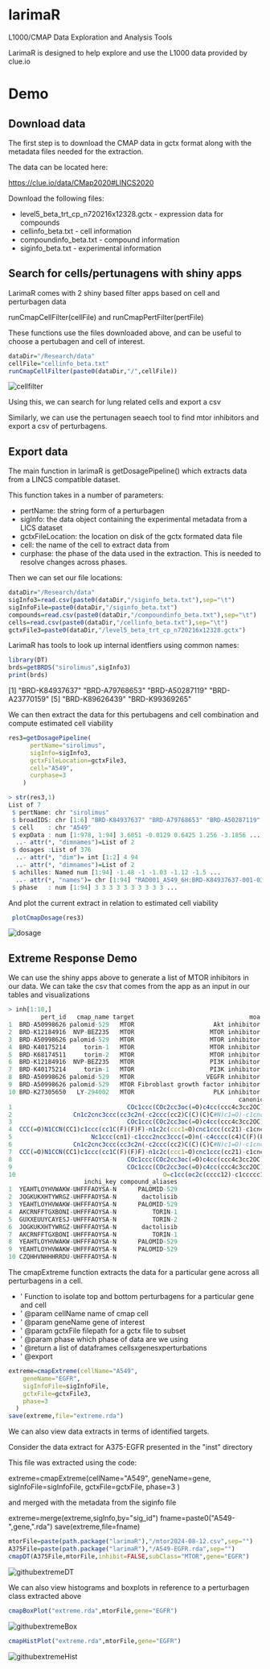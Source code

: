 # larimaR
L1000/CMAP Data Exploration and Analysis Tools

LarimaR is designed to help explore and use the L1000 data provided by clue.io

# Demo

## Download data

The first step is to download the CMAP data in gctx format along with the metadata files needed for the extraction.

The data can be located here:

https://clue.io/data/CMap2020#LINCS2020

Download the following files:

* level5_beta_trt_cp_n720216x12328.gctx - expression data for compounds
* cellinfo_beta.txt - cell information
* compoundinfo_beta.txt - compound information
* siginfo_beta.txt - experimental information


## Search for cells/pertunagens with shiny apps

LarimaR comes with 2 shiny based filter apps based on cell and perturbagen data

runCmapCellFilter(cellFile) and runCmapPertFilter(pertFile)

These functions use the files downloaded above, and can be useful to choose a pertubagen and cell of interest.

```R
dataDir="/Research/data"
cellFile="cellinfo_beta.txt"
runCmapCellFilter(paste0(dataDir,"/",cellFile))
```



![cellfilter](inst/cellFilter.png)

Using this, we can search for lung related cells and export a csv

Similarly, we can use the pertunagen seaech tool to find mtor inhibitors and export a csv of perturbagens.


## Export data

The main function in larimaR is getDosagePipeline() which extracts data from a LINCS compatible dataset.

This function takes in a number of parameters:

* pertName: the string form of a perturbagen
* sigInfo: the data object containing the experimental metadata from a LICS dataset
* gctxFileLocation: the location on disk of the gctx formated data file
* cell: the name of the cell to extract data from
* curphase: the phase of the data used in the extraction. This is needed to resolve changes across phases.

Then we can set our file locations:

```R
dataDir="/Research/data"
sigInfo3=read.csv(paste0(dataDir,"/siginfo_beta.txt"),sep="\t")
sigInfoFile=paste0(dataDir,"/siginfo_beta.txt")
compounds=read.csv(paste0(dataDir,"/compoundinfo_beta.txt"),sep="\t")
cells=read.csv(paste0(dataDir,"/cellinfo_beta.txt"),sep="\t")
gctxFile3=paste0(dataDir,"/level5_beta_trt_cp_n720216x12328.gctx")
```

LarimaR has tools to look up internal identfiers using common names:

```R
library(DT)
brds=getBRDS("sirolimus",sigInfo3)
print(brds)
```

 [1] "BRD-K84937637" "BRD-A79768653" "BRD-A50287119" "BRD-A23770159"
 [5] "BRD-K89626439" "BRD-K99369265"

We can then extract the data for this pertubagens and cell combination and compute estimated cell viability

```R
res3=getDosagePipeline(
      pertName="sirolimus",
      sigInfo=sigInfo3,
      gctxFileLocation=gctxFile3,
      cell="A549",
      curphase=3
    )
```

```R
> str(res3,1)
List of 7
 $ pertName: chr "sirolimus"
 $ broadIDS: chr [1:6] "BRD-K84937637" "BRD-A79768653" "BRD-A50287119" "BRD-A23770159" ...
 $ cell    : chr "A549"
 $ expData : num [1:978, 1:94] 3.6051 -0.0129 0.6425 1.256 -3.1856 ...
  ..- attr(*, "dimnames")=List of 2
 $ dosages :List of 376
  ..- attr(*, "dim")= int [1:2] 4 94
  ..- attr(*, "dimnames")=List of 2
 $ achilles: Named num [1:94] -1.48 -1 -1.03 -1.12 -1.5 ...
  ..- attr(*, "names")= chr [1:94] "RAD001_A549_6H:BRD-K84937637-001-03-2:10" "RAD001_A549_6H:BRD-K84937637-001-03-2:0.0046" "RAD001_A549_6H:BRD-K84937637-001-03-2:0.0015" "RAD001_A549_6H:BRD-K84937637-001-03-2:3.3333" ...
 $ phase   : num [1:94] 3 3 3 3 3 3 3 3 3 3 ...

```

And plot the current extract in relation to estimated cell viability

```R
 plotCmapDosage(res3)
```

![dosage](/inst/figs/dosageplot.png)


## Extreme Response Demo

We can use the shiny apps above to generate a list of MTOR inhibitors in our data. We can take the csv that comes from the app as an input in our tables and
visualizations

```R
> inh[1:10,]
         pert_id   cmap_name target                                moa
1  BRD-A50998626 palomid-529   MTOR                      Akt inhibitor
2  BRD-K12184916  NVP-BEZ235   MTOR                     MTOR inhibitor
3  BRD-A50998626 palomid-529   MTOR                     MTOR inhibitor
4  BRD-K40175214     torin-1   MTOR                     MTOR inhibitor
5  BRD-K68174511     torin-2   MTOR                     MTOR inhibitor
6  BRD-K12184916  NVP-BEZ235   MTOR                     PI3K inhibitor
7  BRD-K40175214     torin-1   MTOR                     PI3K inhibitor
8  BRD-A50998626 palomid-529   MTOR                    VEGFR inhibitor
9  BRD-A50998626 palomid-529   MTOR Fibroblast growth factor inhibitor
10 BRD-K27305650   LY-294002   MTOR                      PLK inhibitor
                                                                canonical_smiles
1                                COc1ccc(COc2cc3oc(=O)c4cc(ccc4c3cc2OC)C(C)O)cc1
2                 Cn1c2cnc3ccc(cc3c2n(-c2ccc(cc2)C(C)(C)C#N)c1=O)-c1cnc2ccccc2c1
3                                COc1ccc(COc2cc3oc(=O)c4cc(ccc4c3cc2OC)C(C)O)cc1
4  CCC(=O)N1CCN(CC1)c1ccc(cc1C(F)(F)F)-n1c2c(ccc1=O)cnc1ccc(cc21)-c1cnc2ccccc2c1
5                      Nc1ccc(cn1)-c1ccc2ncc3ccc(=O)n(-c4cccc(c4)C(F)(F)F)c3c2c1
6                 Cn1c2cnc3ccc(cc3c2n(-c2ccc(cc2)C(C)(C)C#N)c1=O)-c1cnc2ccccc2c1
7  CCC(=O)N1CCN(CC1)c1ccc(cc1C(F)(F)F)-n1c2c(ccc1=O)cnc1ccc(cc21)-c1cnc2ccccc2c1
8                                COc1ccc(COc2cc3oc(=O)c4cc(ccc4c3cc2OC)C(C)O)cc1
9                                COc1ccc(COc2cc3oc(=O)c4cc(ccc4c3cc2OC)C(C)O)cc1
10                                         O=c1cc(oc2c(cccc12)-c1ccccc1)N1CCOCC1
                     inchi_key compound_aliases
1  YEAHTLOYHVWAKW-UHFFFAOYSA-N      PALOMID-529
2  JOGKUKXHTYWRGZ-UHFFFAOYSA-N       dactolisib
3  YEAHTLOYHVWAKW-UHFFFAOYSA-N      PALOMID-529
4  AKCRNFFTGXBONI-UHFFFAOYSA-N          TORIN-1
5  GUXXEUUYCAYESJ-UHFFFAOYSA-N          TORIN-2
6  JOGKUKXHTYWRGZ-UHFFFAOYSA-N       dactolisib
7  AKCRNFFTGXBONI-UHFFFAOYSA-N          TORIN-1
8  YEAHTLOYHVWAKW-UHFFFAOYSA-N      PALOMID-529
9  YEAHTLOYHVWAKW-UHFFFAOYSA-N      PALOMID-529
10 CZQHHVNHHHRRDU-UHFFFAOYSA-N
```


The cmapExtreme function extracts the data for a particular gene across all perturbagens in a cell.

* ' Function to isolate top and bottom perturbagens for a particular gene and cell
* ' @param cellName name of cmap cell
* ' @param geneName gene of interest
* ' @param gctxFile filepath for a gctx file to subset
* ' @param phase which phase of data are we using
* ' @return a list of dataframes cellsxgenesxperturbations
* ' @export

```R
extreme=cmapExtreme(cellName="A549",
    geneName="EGFR",
    sigInfoFile=sigInfoFile,
    gctxFile=gctxFile3,
    phase=3
  )
save(extreme,file="extreme.rda")
```

We can also view data extracts in terms of identified targets.

Consider the data extract for A375-EGFR presented in the "inst" directory

This file was extracted using the code:

extreme=cmapExtreme(cellName="A549",
    geneName=gene,
    sigInfoFile=sigInfoFile,
    gctxFile=gctxFile,
    phase=3
  )

and merged with the metadata from the siginfo file

  extreme=merge(extreme,sigInfo,by="sig_id")
  fname=paste0("A549-",gene,".rda")
  save(extreme,file=fname)

```R
mtorFile=paste(path.package("larimaR"),"/mtor2024-08-12.csv",sep="")
A375File=paste(path.package("larimaR"),"/A549-EGFR.rda",sep="")
cmapDT(A375File,mtorFile,inhibit=FALSE,subClass="MTOR",gene="EGFR")
```


![githubextremeDT](inst/figs/extremeDT.png)



We can also view histograms and boxplots in reference to a perturbagen class extracted above

```R
cmapBoxPlot("extreme.rda",mtorFile,gene="EGFR")
```

![githubextremeBox](inst/figs/extremeBox.png)


```R
cmapHistPlot("extreme.rda",mtorFile,gene="EGFR")
```
![githubextremeHist](inst/figs/extremeHist.png)
